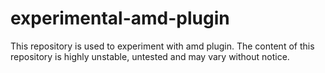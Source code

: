 experimental-amd-plugin
=======================

This repository is used to experiment with amd plugin. The content of this repository is highly unstable, untested and may vary without notice.
